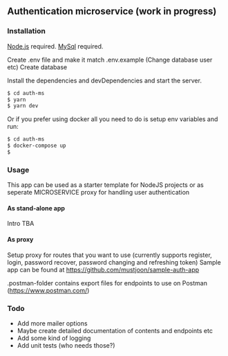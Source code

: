 ## Authentication microservice (work in progress)

### Installation

 [Node.js](https://nodejs.org/) required.
 [MySql](https://yarnpkg.com/) required.



Create .env file and make it match .env.example (Change database user etc)
Create database 

Install the dependencies and devDependencies and start the server.

```sh
$ cd auth-ms
$ yarn 
$ yarn dev
```

Or if you prefer using docker all you need to do is setup env variables and run:

```sh
$ cd auth-ms
$ docker-compose up 
$ 
```

### Usage

This app can be used as a starter template for NodeJS projects or as seperate MICROSERVICE proxy for handling user authentication

#### As stand-alone app

Intro TBA

#### As proxy

Setup proxy for routes that you want to use (currently supports register, login, password recover, password changing and refreshing token)
Sample app can be found at https://github.com/mustjoon/sample-auth-app

.postman-folder contains export files for endpoints to use on Postman (https://www.postman.com/)





### Todo

* Add more mailer options
* Maybe create detailed documentation of contents and  endpoints etc
* Add some kind of logging
* Add unit tests (who needs those?)
